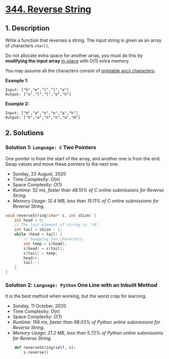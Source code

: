 # [344. Reverse String](https://leetcode.com/problems/reverse-string)

## 1. Description

Write a function that reverses a string. The input string is given as an array of characters `char[]`.

Do not allocate extra space for another array, you must do this by **modifying the input array** [in-place](https://en.wikipedia.org/wiki/In-place_algorithm) with O(1) extra memory.

You may assume all the characters consist of [printable ascii characters](https://en.wikipedia.org/wiki/ASCII#Printable_characters).

**Example 1:**

```
Input: ["h","e","l","l","o"]
Output: ["o","l","l","e","h"]
```

**Example 2:**

```
Input: ["H","a","n","n","a","h"]
Output: ["h","a","n","n","a","H"]
```

## 2. Solutions

### Solution 1: `Language: C` Two Pointers

One pointer is from the start of the array, and another one is from the end. Swap values and move these pointers to the next one.

- Sunday, 23 August, 2020
- Time Complexity: $O(n)$
- Space Complexity: $O(1)$
- *Runtime: 52 ms, faster than 48.10% of C online submissions for Reverse String.*
- *Memory Usage: 12.4 MB, less than 15.11% of C online submissions for Reverse String.*

```C
void reverseString(char* s, int sSize) {
    int head = 0;
    // The last element of string is '\0'.
    int tail = sSize - 1;
    while (head < tail) {
        // Swapping two characters.
        int temp = s[head];
        s[head] = s[tail];
        s[tail] = temp;
        head++;
        tail--;
    }
}
```

### Solution 2: `Language: Python` One Line with an Inbuilt Method

It is the best method when working, but the worst crap for learning.

- Sunday, 11 October, 2020
- Time Complexity: $O(n)$
- Space Complexity: $O(1)$
- *Runtime: 156 ms, faster than 98.03% of Python online submissions for Reverse String.*
- *Memory Usage: 21.2 MB, less than 5.72% of Python online submissions for Reverse String.*


```python
    def reverseString(self, s):
        s.reverse()
```
